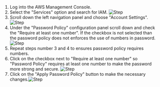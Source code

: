 1. Log into the AWS Management Console.
2. Select the "Services" option and search for IAM. ![Step](/resources/aws/iam/password-requires-numbers/step2.png)
3. Scroll down the left navigation panel and choose "Account Settings". ![Step](/resources/aws/iam/password-requires-numbers/step3.png)
4. Under the "Password Policy" configuration panel scroll down and check the "Require at least one number". If the checkbox is not selected than the password policy does not enforces the use of numbers in password.![Step](/resources/aws/iam/password-requires-numbers/step4.png)
5. Repeat steps number 3 and 4 to ensures password policy requires numbers.</br>
6. Click on the checkbox next to "Require at least one number" so "Password Policy" requires at least one number to make the password more strong and secure. ![Step](/resources/aws/iam/password-requires-numbers/step6.png)
7. Click on the "Apply Password Policy" button to make the necessary changes.![Step](/resources/aws/iam/password-requires-numbers/step7.png)
